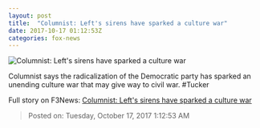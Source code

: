 ```yaml
---
layout: post
title:  "Columnist: Left's sirens have sparked a culture war"
date: 2017-10-17 01:12:53Z
categories: fox-news
---
```


![Columnist: Left's sirens have sparked a culture war](http://a57.foxnews.com/media2.foxnews.com/BrightCove/694940094001/2017/10/17/640/360/694940094001_5613615551001_5613606625001-vs.jpg)

Columnist says the radicalization of the Democratic party has sparked an unending culture war that may give way to civil war. #Tucker


Full story on F3News: [Columnist: Left's sirens have sparked a culture war](http://www.f3nws.com/n/Y2nsk)

> Posted on: Tuesday, October 17, 2017 1:12:53 AM
